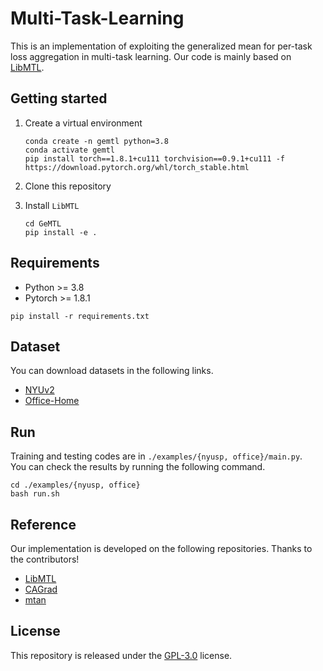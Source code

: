 # Multi-Task-Learning

This is an implementation of exploiting the generalized mean for per-task loss aggregation in multi-task learning.
Our code is mainly based on [LibMTL](https://github.com/median-research-group/LibMTL?tab=readme-ov-file).

## Getting started

1. Create a virtual environment
   
   ```shell
   conda create -n gemtl python=3.8
   conda activate gemtl
   pip install torch==1.8.1+cu111 torchvision==0.9.1+cu111 -f https://download.pytorch.org/whl/torch_stable.html
   ```

2. Clone this repository

3. Install `LibMTL`
   
   ```shell
   cd GeMTL
   pip install -e .
   ```

## Requirements

- Python >= 3.8
- Pytorch >= 1.8.1

```shell
pip install -r requirements.txt
```


## Dataset

You can download datasets in the following links.
- [NYUv2](https://github.com/lorenmt/mtan)  
- [Office-Home](https://www.hemanthdv.org/officeHomeDataset.html)


## Run

Training and testing codes are in `./examples/{nyusp, office}/main.py`.  
You can check the results by running the following command.

```shell
cd ./examples/{nyusp, office}
bash run.sh
```

## Reference

Our implementation is developed on the following repositories. Thanks to the contributors!
- [LibMTL](https://github.com/median-research-group/LibMTL?tab=readme-ov-file)  
- [CAGrad](https://github.com/Cranial-XIX/CAGrad)  
- [mtan](https://github.com/lorenmt/mtan)


## License

This repository is released under the [GPL-3.0](./LICENSE) license.
